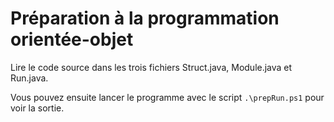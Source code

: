 # Préparation à la programmation orientée-objet

Lire le code source dans les trois fichiers Struct.java, Module.java et Run.java.

Vous pouvez ensuite lancer le programme avec le script `.\prepRun.ps1` pour voir la sortie.
